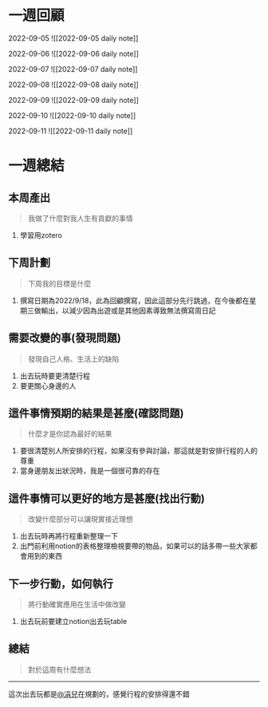 # 一週回顧

2022-09-05
![[2022-09-05 daily note]]

2022-09-06
![[2022-09-06 daily note]]

2022-09-07
![[2022-09-07 daily note]]

2022-09-08
![[2022-09-08 daily note]]

2022-09-09
![[2022-09-09 daily note]]

2022-09-10
![[2022-09-10 daily note]]

2022-09-11
![[2022-09-11 daily note]]

# 一週總結

## 本周產出
>我做了什麼對我人生有貢獻的事情
1. 學習用zotero

## 下周計劃
>下周我的目標是什麼
1. 撰寫日期為2022/9/18，此為回顧撰寫，因此這部分先行跳過，在今後都在星期三做輸出，以減少因為出遊或是其他因素導致無法撰寫周日記

## 需要改變的事(發現問題)
>發現自己人格、生活上的缺陷
1. 出去玩時要更清楚行程
2. 要更關心身邊的人

## 這件事情預期的結果是甚麼(確認問題)
>什麼才是你認為最好的結果
1. 要很清楚別人所安排的行程，如果沒有參與討論，那這就是對安排行程的人的尊重
2. 當身邊朋友出狀況時，我是一個很可靠的存在

## 這件事情可以更好的地方是甚麼(找出行動)
>改變什麼部分可以讓現實接近理想
1. 出去玩時再將行程重新整理一下
2. 出門前利用notion的表格整理檢視要帶的物品，如果可以的話多帶一些大家都會用到的東西

 ## 下一步行動，如何執行
>將行動確實應用在生活中做改變
1. 出去玩前要建立notion出去玩table

## 總結
>對於這周有什麼想法
---

這次出去玩都是[@涓兒](@涓兒.md)在規劃的，感覺行程的安排得還不錯
